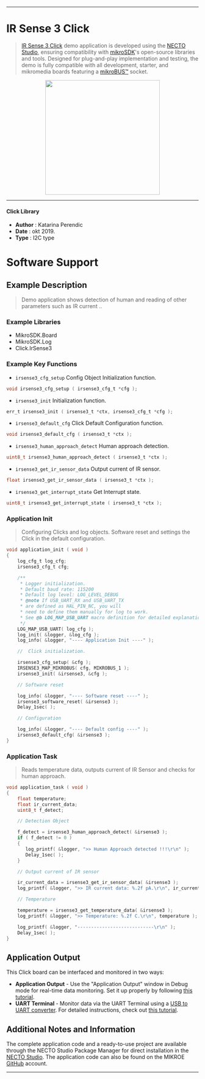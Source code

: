 
---
# IR Sense 3 Click

> [IR Sense 3 Click](https://www.mikroe.com/?pid_product=MIKROE-3607) demo application is developed using
the [NECTO Studio](https://www.mikroe.com/necto), ensuring compatibility with [mikroSDK](https://www.mikroe.com/mikrosdk)'s
open-source libraries and tools. Designed for plug-and-play implementation and testing, the demo is fully compatible with
all development, starter, and mikromedia boards featuring a [mikroBUS&trade;](https://www.mikroe.com/mikrobus) socket.

<p align="center">
  <img src="https://www.mikroe.com/?pid_product=MIKROE-3607&image=1" height=300px>
</p>

---

#### Click Library

- **Author**        : Katarina Perendic
- **Date**          : okt 2019.
- **Type**          : I2C type

# Software Support

## Example Description

> Demo application shows detection of human and reading of 
> other parameters such as IR current ..

### Example Libraries

- MikroSDK.Board
- MikroSDK.Log
- Click.IrSense3

### Example Key Functions

- `irsense3_cfg_setup` Config Object Initialization function. 
```c
void irsense3_cfg_setup ( irsense3_cfg_t *cfg );
``` 
 
- `irsense3_init` Initialization function. 
```c
err_t irsense3_init ( irsense3_t *ctx, irsense3_cfg_t *cfg );
```

- `irsense3_default_cfg` Click Default Configuration function. 
```c
void irsense3_default_cfg ( irsense3_t *ctx );
```

- `irsense3_human_approach_detect` Human approach detection. 
```c
uint8_t irsense3_human_approach_detect ( irsense3_t *ctx );
```
 
- `irsense3_get_ir_sensor_data` Output current of IR sensor. 
```c
float irsense3_get_ir_sensor_data ( irsense3_t *ctx );
```

- `irsense3_get_interrupt_state` Get Interrupt state. 
```c
uint8_t irsense3_get_interrupt_state ( irsense3_t *ctx );
```

### Application Init

> Configuring Clicks and log objects.
> Software reset and settings the Click in the default configuration.

```c
void application_init ( void )
{
    log_cfg_t log_cfg;
    irsense3_cfg_t cfg;

    /** 
     * Logger initialization.
     * Default baud rate: 115200
     * Default log level: LOG_LEVEL_DEBUG
     * @note If USB_UART_RX and USB_UART_TX 
     * are defined as HAL_PIN_NC, you will 
     * need to define them manually for log to work. 
     * See @b LOG_MAP_USB_UART macro definition for detailed explanation.
     */
    LOG_MAP_USB_UART( log_cfg );
    log_init( &logger, &log_cfg );
    log_info( &logger, "---- Application Init ----" );

    //  Click initialization.

    irsense3_cfg_setup( &cfg );
    IRSENSE3_MAP_MIKROBUS( cfg, MIKROBUS_1 );
    irsense3_init( &irsense3, &cfg );

    // Software reset

    log_info( &logger, "---- Software reset ----" );
    irsense3_software_reset( &irsense3 );
    Delay_1sec( );

    // Configuration

    log_info( &logger, "---- Default config ----" );
    irsense3_default_cfg( &irsense3 );
}
```

### Application Task

> Reads temperature data, outputs current of IR Sensor and checks for human approach. 

```c
void application_task ( void )
{
    float temperature;
    float ir_current_data;
    uint8_t f_detect;

    // Detection Object

    f_detect = irsense3_human_approach_detect( &irsense3 );
    if ( f_detect != 0 )
    {
       log_printf( &logger, ">> Human Approach detected !!!\r\n" );
       Delay_1sec( );
    }

    // Output current of IR sensor

    ir_current_data = irsense3_get_ir_sensor_data( &irsense3 );
    log_printf( &logger, ">> IR current data: %.2f pA.\r\n", ir_current_data );

    // Temperature

    temperature = irsense3_get_temperature_data( &irsense3 );
    log_printf( &logger, ">> Temperature: %.2f C.\r\n", temperature );

    log_printf( &logger, "----------------------------\r\n" );
    Delay_1sec( );
}
```

## Application Output

This Click board can be interfaced and monitored in two ways:
- **Application Output** - Use the "Application Output" window in Debug mode for real-time data monitoring.
Set it up properly by following [this tutorial](https://www.youtube.com/watch?v=ta5yyk1Woy4).
- **UART Terminal** - Monitor data via the UART Terminal using
a [USB to UART converter](https://www.mikroe.com/click/interface/usb?interface*=uart,uart). For detailed instructions,
check out [this tutorial](https://help.mikroe.com/necto/v2/Getting%20Started/Tools/UARTTerminalTool).

## Additional Notes and Information

The complete application code and a ready-to-use project are available through the NECTO Studio Package Manager for 
direct installation in the [NECTO Studio](https://www.mikroe.com/necto). The application code can also be found on
the MIKROE [GitHub](https://github.com/MikroElektronika/mikrosdk_click_v2) account.

---
